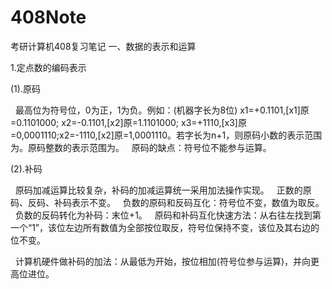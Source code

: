# 408Note
考研计算机408复习笔记
一、数据的表示和运算

1.定点数的编码表示

(1).原码

  最高位为符号位，0为正，1为负。例如：(机器字长为8位) x1=+0.1101,[x1]原=0.1101000; x2=-0.1101,[x2]原=1.1101000; x3=+1110,[x3]原=0,0001110;x2=-1110,[x2]原=1,0001110。若字长为n+1，则原码小数的表示范围为。原码整数的表示范围为。
  原码的缺点：符号位不能参与运算。

(2).补码

  原码加减运算比较复杂，补码的加减运算统一采用加法操作实现。
  正数的原码、反码、补码表示不变。
  负数的原码和反码互化：符号位不变，数值为取反。
  负数的反码转化为补码：末位+1。
  原码和补码互化快速方法：从右往左找到第一个“1”，该位左边所有数值为全部按位取反，符号位保持不变，该位及其右边的位不变。

  计算机硬件做补码的加法：从最低为开始，按位相加(符号位参与运算)，并向更高位进位。
